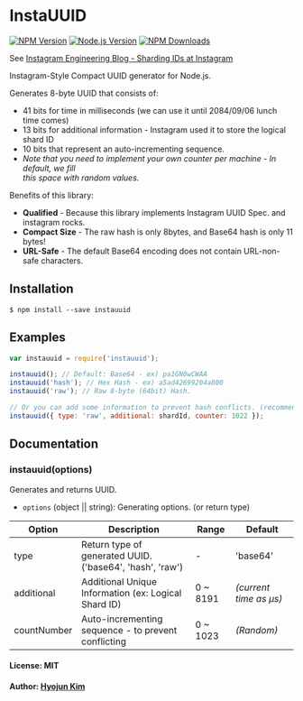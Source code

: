 # InstaUUID

[![NPM Version][npm-image]][npm-url]
[![Node.js Version][node-version-image]][node-version-url]
[![NPM Downloads][downloads-image]][downloads-url]

See [Instagram Engineering Blog - Sharding IDs at Instagram](http://instagram-engineering.tumblr.com/post/10853187575/sharding-ids-at-instagram)

Instagram-Style Compact UUID generator for Node.js.

Generates 8-byte UUID that consists of:
- 41 bits for time in milliseconds (we can use it until 2084/09/06 lunch time comes)
- 13 bits for additional information - Instagram used it to store the logical shard ID
- 10 bits that represent an auto-incrementing sequence.
 - *Note that you need to implement your own counter per machine - In default, we fill<br>this space with random values.*

Benefits of this library:
- **Qualified** - Because this library implements Instagram UUID Spec. and instagram rocks.
- **Compact Size** - The raw hash is only 8bytes, and Base64 hash is only 11 bytes!
- **URL-Safe** - The default Base64 encoding does not contain URL-non-safe characters.

## Installation
```
$ npm install --save instauuid
```


## Examples

```js
var instauuid = require('instauuid');

instauuid(); // Default: Base64 - ex) pa1GN0wCWAA
instauuid('hash'); // Hex Hash - ex) a5ad42699204a800
instauuid('raw'); // Raw 8-byte (64bit) Hash.

// Or you can add some information to prevent hash conflicts. (recommend for big systems)
instauuid({ type: 'raw', additional: shardId, counter: 1022 });
```

## Documentation
### instauuid(options)
Generates and returns UUID.

* `options` (object || string): Generating options. (or return type)

Option      | Description                                                  | Range | Default
-------     | ------------------------------------------------------------ | ---- | ------
type        | Return type of generated UUID. ('base64', 'hash', 'raw') | - | 'base64'
additional  | Additional Unique Information (ex: Logical Shard ID) | 0 ~ 8191 | *(current time as μs)*
countNumber | Auto-incrementing sequence - to prevent conflicting  | 0 ~ 1023 | *(Random)*

#### License: MIT
#### Author: [Hyojun Kim](http://github.com/retail3210)

[npm-image]: https://img.shields.io/npm/v/instauuid.svg?style=flat-square
[npm-url]: https://npmjs.org/package/instauuid
[node-version-image]: https://img.shields.io/badge/node.js-%3E%3D_0.6-brightgreen.svg?style=flat-square
[node-version-url]: http://nodejs.org/download/
[downloads-image]: http://img.shields.io/npm/dm/instauuid.svg?style=flat-square
[downloads-url]: https://npmjs.org/package/instauuid

